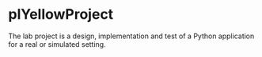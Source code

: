 # plYellowProject
The lab project is a design, implementation and test of a Python application for a real or simulated setting.
